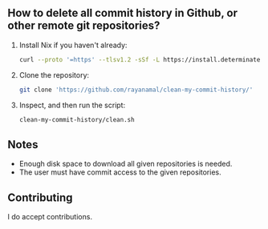 ## How to delete all commit history in Github, or other remote git repositories?

1. Install Nix if you haven't already:
   ```bash
   curl --proto '=https' --tlsv1.2 -sSf -L https://install.determinate.systems/nix | sh -s -- install
   ```
2. Clone the repository:
   ```bash
   git clone 'https://github.com/rayanamal/clean-my-commit-history/'
   ```
3. Inspect, and then run the script:
   ```bash
   clean-my-commit-history/clean.sh
   ```
## Notes
- Enough disk space to download all given repositories is needed.
- The user must have commit access to the given repositories.

## Contributing
I do accept contributions.
